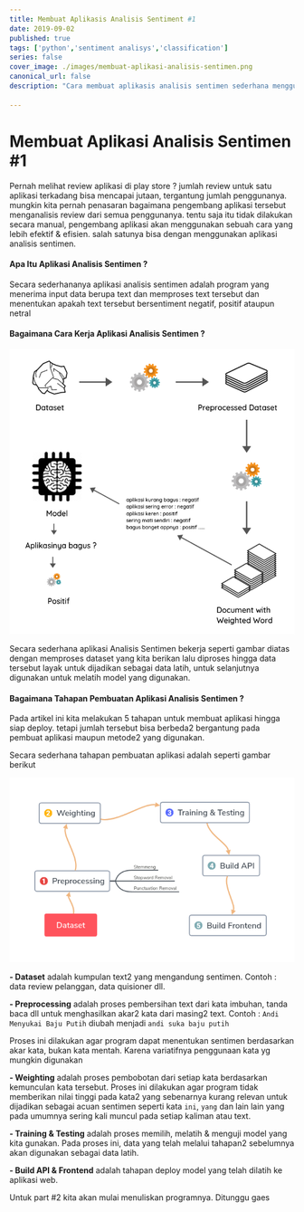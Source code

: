 ```yaml
---
title: Membuat Aplikasis Analisis Sentiment #1
date: 2019-09-02
published: true
tags: ['python','sentiment analisys','classification']
series: false
cover_image: ./images/membuat-aplikasi-analisis-sentimen.png
canonical_url: false
description: "Cara membuat aplikasis analisis sentimen sederhana menggunakan bahasa pemrograman Python"

---
```


# Membuat Aplikasi Analisis Sentimen #1
Pernah melihat review aplikasi di play store ? jumlah review untuk satu aplikasi terkadang bisa mencapai jutaan, tergantung jumlah penggunanya. mungkin kita pernah penasaran bagaimana pengembang aplikasi tersebut menganalisis review dari semua penggunanya. tentu saja itu tidak dilakukan secara manual, pengembang aplikasi akan menggunakan sebuah cara yang lebih efektif & efisien. salah satunya bisa dengan menggunakan aplikasi analisis sentimen. 

#### Apa Itu Aplikasi Analisis Sentimen ?
Secara sederhananya aplikasi analisis sentimen adalah program yang menerima input data berupa text dan memproses text tersebut dan menentukan apakah text tersebut bersentiment negatif, positif ataupun netral

#### Bagaimana Cara Kerja Aplikasi Analisis Sentimen ?
<img src="https://raw.githubusercontent.com/naufalafif/naufal.netlify.com/master/content/posts/images/how-sentiment-app-work.png"/>

Secara sederhana aplikasi Analisis Sentimen bekerja seperti gambar diatas dengan memproses dataset yang kita berikan lalu diproses hingga data tersebut layak untuk dijadikan sebagai data latih, untuk selanjutnya digunakan untuk melatih model yang digunakan. 

#### Bagaimana Tahapan Pembuatan Aplikasi Analisis Sentimen ?
Pada artikel ini kita melakukan 5 tahapan untuk membuat aplikasi hingga siap deploy. tetapi jumlah tersebut bisa berbeda2 bergantung pada pembuat aplikasi maupun metode2 yang digunakan.

Secara sederhana tahapan pembuatan aplikasi adalah seperti gambar berikut

<img src="https://raw.githubusercontent.com/naufalafif/naufal.netlify.com/master/content/posts/images/sentiment-analisys-process.png"/>

**- Dataset** adalah kumpulan text2 yang mengandung sentimen. Contoh : data review pelanggan, data quisioner dll.

**- Preprocessing** adalah proses pembersihan text dari kata imbuhan, tanda baca dll untuk menghasilkan akar2 kata dari masing2 text. Contoh : `Andi Menyukai Baju Putih` diubah menjadi `andi suka baju putih`

Proses ini dilakukan agar program dapat menentukan sentimen berdasarkan akar kata, bukan kata mentah. Karena variatifnya penggunaan kata yg mungkin digunakan

**- Weighting** adalah proses pembobotan dari setiap kata berdasarkan kemunculan kata tersebut. Proses ini dilakukan agar program tidak memberikan nilai tinggi pada kata2 yang sebenarnya kurang relevan untuk dijadikan sebagai acuan sentimen seperti kata `ini`, `yang` dan lain lain yang pada umumnya sering kali muncul pada setiap kaliman atau text.
 
 **- Training & Testing** adalah proses memilih, melatih & menguji model yang kita gunakan. Pada proses ini, data yang telah melalui tahapan2 sebelumnya akan digunakan sebagai data latih.
 
 **- Build API & Frontend** adalah tahapan deploy model yang telah dilatih ke aplikasi web.
 
 
 Untuk part #2 kita akan mulai menuliskan programnya. Ditunggu gaes

